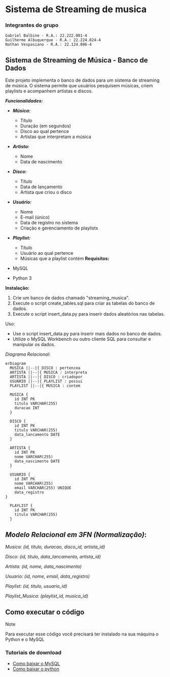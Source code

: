 # Sistema de Streaming de musica

### Integrantes do grupo

``` 
Gabriel Balbine - R.A.: 22.222.001-4
Guilherme Albuquerque - R.A.: 22.224.024-4
Nathan Vespasiano - R.A.: 22.124.086-4
```

## Sistema de Streaming de Música - Banco de Dados

Este projeto implementa o banco de dados para um sistema de streaming de música. O sistema permite que usuários pesquisem músicas, criem playlists e acompanhem artistas e discos.

***Funcionalidades:***

* ***Música:***
    * Título
    * Duração (em segundos)
    * Disco ao qual pertence
    * Artistas que interpretam a música
* ***Artista:***
    * Nome
    * Data de nascimento
* ***Disco:***
    * Título
    * Data de lançamento
    * Artista que criou o disco
* ***Usuário:***
    * Nome
    * E-mail (único)
    * Data de registro no sistema
    * Criação e gerenciamento de playlists
* ***Playlist:***
    * Título
    * Usuário ao qual pertence
    * Músicas que a playlist contém
**Requisitos:**

* MySQL
* Python 3

**Instalação:**

1. Crie um banco de dados chamado "streaming_musica".
2. Execute o script  create_tables.sql  para criar as tabelas do banco de dados.
3. Execute o script  insert_data.py  para inserir dados aleatórios nas tabelas.

Uso:

* Use o script insert_data.py para inserir mais dados no banco de dados.
* Utilize o MySQL Workbench ou outro cliente SQL para consultar e manipular os dados.

*Diagrama Relacional:*

```mermaid
erDiagram
  MUSICA ||--|{ DISCO : pertencea
  ARTISTA ||--|{ MUSICA : interpreta
  ARTISTA ||--|{ DISCO : criadopor
  USUARIO ||--|{ PLAYLIST : possui
  PLAYLIST ||--|{ MUSICA : contem

  MUSICA {
    id INT PK
    titulo VARCHAR(255)
    duracao INT
  }

  DISCO {
    id INT PK
    titulo VARCHAR(255)
    data_lancamento DATE
  }

  ARTISTA {
    id INT PK
    nome VARCHAR(255)
    data_nascimento DATE
  }

  USUARIO {
    id INT PK
    nome VARCHAR(255)
    email VARCHAR(255) UNIQUE
    data_registro  
}

  PLAYLIST {
    id INT PK
    titulo VARCHAR(255)
  }
```

## *Modelo Relacional em 3FN (Normalização)*:

*Musica: (id, titulo, duracao, disco_id, artista_id)*

*Disco: (id, titulo, data_lancamento, artista_id)*

*Artista: (id, nome, data_nascimento)*

*Usuario: (id, nome, email, data_registro)*

*Playlist: (id, titulo, usuario_id)*

*Playlist_Musica: (playlist_id, musica_id)*

## Como executar o código
> [!NOTE]
> Para executar esse código você precisará ter instalado na sua máquina o Python e o MySQL

### Tutoriais de download
   + [Como baixar o MySQL](https://www.youtube.com/watch?v=IEUgVwjXF0o&pp=ygUTQ29tbyBiYWl4YXIgbyBNeVNRTA%3D%3D)
   + [Como baixar o python](https://www.youtube.com/watch?v=0pG4NrucQR4&pp=ygUUQ29tbyBiYWl4YXIgbyBweXRob24%3D)

   
